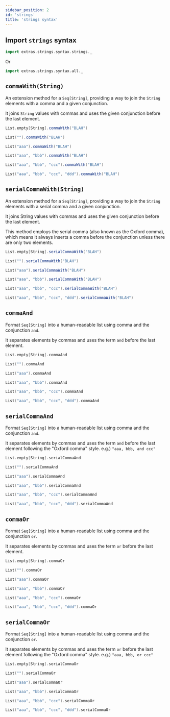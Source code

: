 ```yaml
---
sidebar_position: 2
id: 'strings'
title: 'strings syntax'
---
```


## Import `strings` syntax

```scala mdoc
import extras.strings.syntax.strings._
```
Or
```scala
import extras.strings.syntax.all._
```

## `commaWith(String)`

An extension method for a `Seq[String]`, providing a way to join the `String` elements with a comma and a given
conjunction.

It joins `String` values with commas and uses the given conjunction before the last element.

```scala mdoc
List.empty[String].commaWith("BLAH")

List("").commaWith("BLAH")

List("aaa").commaWith("BLAH")

List("aaa", "bbb").commaWith("BLAH")

List("aaa", "bbb", "ccc").commaWith("BLAH")

List("aaa", "bbb", "ccc", "ddd").commaWith("BLAH")

```

## `serialCommaWith(String)`

An extension method for a `Seq[String]`, providing a way to join the `String` elements with a serial comma and a given
conjunction.

It joins String values with commas and uses the given conjunction before the last element.

This method employs the serial comma (also known as the Oxford comma),
which means it always inserts a comma before the conjunction unless there are only two elements.

```scala mdoc
List.empty[String].serialCommaWith("BLAH")

List("").serialCommaWith("BLAH")

List("aaa").serialCommaWith("BLAH")

List("aaa", "bbb").serialCommaWith("BLAH")

List("aaa", "bbb", "ccc").serialCommaWith("BLAH")

List("aaa", "bbb", "ccc", "ddd").serialCommaWith("BLAH")
```

## `commaAnd`

Format `Seq[String]` into a human-readable list using comma and the conjunction `and`.

It separates elements by commas and uses the term `and` before the last element.

```scala mdoc
List.empty[String].commaAnd

List("").commaAnd

List("aaa").commaAnd

List("aaa", "bbb").commaAnd

List("aaa", "bbb", "ccc").commaAnd

List("aaa", "bbb", "ccc", "ddd").commaAnd
```

## `serialCommaAnd`

Format `Seq[String]` into a human-readable list using comma and the conjunction `and`.

It separates elements by commas and uses the term `and` before the last element following the "Oxford comma" style.  e.g.) `"aaa, bbb, and ccc"`

```scala mdoc
List.empty[String].serialCommaAnd

List("").serialCommaAnd

List("aaa").serialCommaAnd

List("aaa", "bbb").serialCommaAnd

List("aaa", "bbb", "ccc").serialCommaAnd

List("aaa", "bbb", "ccc", "ddd").serialCommaAnd

```

## `commaOr`

Format `Seq[String]` into a human-readable list using comma and the conjunction `or`.

It separates elements by commas and uses the term `or` before the last element.

```scala mdoc
List.empty[String].commaOr

List("").commaOr

List("aaa").commaOr

List("aaa", "bbb").commaOr

List("aaa", "bbb", "ccc").commaOr

List("aaa", "bbb", "ccc", "ddd").commaOr
```

## `serialCommaOr`

Format `Seq[String]` into a human-readable list using comma and the conjunction `or`.

It separates elements by commas and uses the term `or` before the last element following the "Oxford comma" style.  e.g.) `"aaa, bbb, or ccc"`

```scala mdoc
List.empty[String].serialCommaOr

List("").serialCommaOr

List("aaa").serialCommaOr

List("aaa", "bbb").serialCommaOr

List("aaa", "bbb", "ccc").serialCommaOr

List("aaa", "bbb", "ccc", "ddd").serialCommaOr
```

